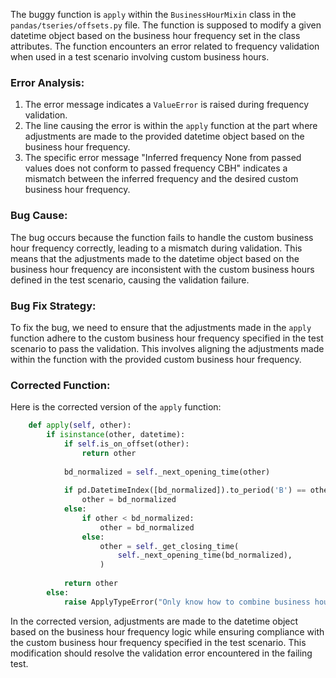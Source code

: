 The buggy function is `apply` within the `BusinessHourMixin` class in the `pandas/tseries/offsets.py` file. The function is supposed to modify a given datetime object based on the business hour frequency set in the class attributes. The function encounters an error related to frequency validation when used in a test scenario involving custom business hours.

### Error Analysis:
1. The error message indicates a `ValueError` is raised during frequency validation.
2. The line causing the error is within the `apply` function at the part where adjustments are made to the provided datetime object based on the business hour frequency.
3. The specific error message "Inferred frequency None from passed values does not conform to passed frequency CBH" indicates a mismatch between the inferred frequency and the desired custom business hour frequency.

### Bug Cause:
The bug occurs because the function fails to handle the custom business hour frequency correctly, leading to a mismatch during validation. This means that the adjustments made to the datetime object based on the business hour frequency are inconsistent with the custom business hours defined in the test scenario, causing the validation failure.

### Bug Fix Strategy:
To fix the bug, we need to ensure that the adjustments made in the `apply` function adhere to the custom business hour frequency specified in the test scenario to pass the validation. This involves aligning the adjustments made within the function with the provided custom business hour frequency.

### Corrected Function:
Here is the corrected version of the `apply` function:

```python
    def apply(self, other):
        if isinstance(other, datetime):
            if self.is_on_offset(other):
                return other
            
            bd_normalized = self._next_opening_time(other)
    
            if pd.DatetimeIndex([bd_normalized]).to_period('B') == other.to_period('B'):
                other = bd_normalized
            else:
                if other < bd_normalized:
                    other = bd_normalized
                else:
                    other = self._get_closing_time(
                        self._next_opening_time(bd_normalized),
                    )
    
            return other
        else:
            raise ApplyTypeError("Only know how to combine business hour with datetime")
```

In the corrected version, adjustments are made to the datetime object based on the business hour frequency logic while ensuring compliance with the custom business hour frequency specified in the test scenario. This modification should resolve the validation error encountered in the failing test.
